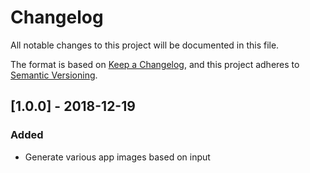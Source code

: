 # Changelog
All notable changes to this project will be documented in this file.

The format is based on [Keep a Changelog](https://keepachangelog.com/en/1.0.0/),
and this project adheres to [Semantic Versioning](https://semver.org/spec/v2.0.0.html).

## [1.0.0] - 2018-12-19
### Added
- Generate various app images based on input

[Unreleased]: https://github.com/JacobDB/app-image-generator/compare/v1.0.0...HEAD
